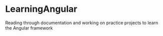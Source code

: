 # LearningAngular
Reading through documentation and working on practice projects to learn the Angular framework

